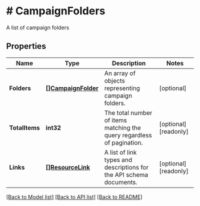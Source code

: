 # # CampaignFolders
A list of campaign folders

## Properties 


Name | Type | Description | Notes
------------ | ------------- | ------------- | -------------
**Folders**| [**[]CampaignFolder**](CampaignFolder.md) | An array of objects representing campaign folders.  | [optional]
**TotalItems**| **int32** | The total number of items matching the query regardless of pagination.  | [optional] [readonly]
**Links**| [**[]ResourceLink**](ResourceLink.md) | A list of link types and descriptions for the API schema documents.  | [optional] [readonly]


[[Back to Model list]](../../README.md#models) [[Back to API list]](../../README.md#endpoints) [[Back to README]](../../README.md)

